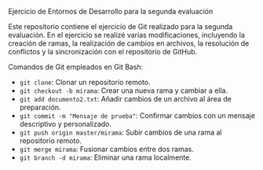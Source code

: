 Ejercicio de Entornos de Desarrollo para la segunda evaluación

Este repositorio contiene el ejercicio de Git realizado para la segunda evaluación. 
En el ejercicio se realizé varias modificaciones, incluyendo la creación de ramas, la realización de cambios en archivos,
la resolución de conflictos y la sincronización con el repositorio de GitHub.

Comandos de Git empleados en Git Bash:

- `git clone`: Clonar un repositorio remoto.
- `git checkout -b mirama`: Crear una nueva rama y cambiar a ella.
- `git add documento2.txt`: Añadir cambios de un archivo al área de preparación.
- `git commit -m "Mensaje de prueba"`: Confirmar cambios con un mensaje descriptivo y personalizado.
- `git push origin master/mirama`: Subir cambios de una rama al repositorio remoto.
- `git merge mirama`: Fusionar cambios entre dos ramas.
- `git branch -d mirama`: Eliminar una rama localmente.


